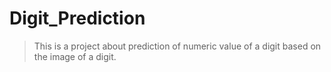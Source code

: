 # Digit_Prediction 
> This is a project about prediction of numeric value of a digit based on the image of a digit.
